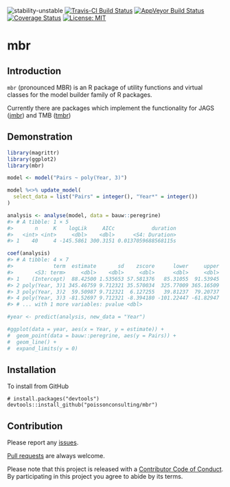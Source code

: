 
<!-- README.md is generated from README.Rmd. Please edit that file -->
![stability-unstable](https://img.shields.io/badge/stability-unstable-yellow.svg) [![Travis-CI Build Status](https://travis-ci.org/poissonconsulting/mbr.svg?branch=master)](https://travis-ci.org/poissonconsulting/mbr) [![AppVeyor Build Status](https://ci.appveyor.com/api/projects/status/github/poissonconsulting/mbr?branch=master&svg=true)](https://ci.appveyor.com/project/poissonconsulting/mbr) [![Coverage Status](https://img.shields.io/codecov/c/github/poissonconsulting/mbr/master.svg)](https://codecov.io/github/poissonconsulting/mbr?branch=master) [![License: MIT](https://img.shields.io/badge/License-MIT-blue.svg)](https://opensource.org/licenses/MIT)

mbr
===

Introduction
------------

`mbr` (pronounced MBR) is an R package of utility functions and virtual classes for the model builder family of R packages.

Currently there are packages which implement the functionality for JAGS ([jmbr](https://github.com/poissonconsulting/jmbr)) and TMB ([tmbr](https://github.com/poissonconsulting/tmbr))

Demonstration
-------------

``` r
library(magrittr)
library(ggplot2)
library(mbr)
```

``` r
model <- model("Pairs ~ poly(Year, 3)")

model %<>% update_model(
  select_data = list("Pairs" = integer(), "Year*" = integer())
)

analysis <- analyse(model, data = bauw::peregrine)
#> # A tibble: 1 × 5
#>       n     K    logLik     AICc            duration
#>   <int> <int>     <dbl>    <dbl>      <S4: Duration>
#> 1    40     4 -145.5861 300.3151 0.0137059688568115s

coef(analysis)
#> # A tibble: 4 × 7
#>             term  estimate       sd    zscore      lower     upper
#>       <S3: term>     <dbl>    <dbl>     <dbl>      <dbl>     <dbl>
#> 1    (Intercept)  88.42500 1.535653 57.581376   85.31055  91.53945
#> 2 poly(Year, 3)1 345.46759 9.712321 35.570034  325.77009 365.16509
#> 3 poly(Year, 3)2  59.50987 9.712321  6.127255   39.81237  79.20737
#> 4 poly(Year, 3)3 -81.52697 9.712321 -8.394180 -101.22447 -61.82947
#> # ... with 1 more variables: pvalue <dbl>
```

``` r
#year <- predict(analysis, new_data = "Year")

#ggplot(data = year, aes(x = Year, y = estimate)) +
#  geom_point(data = bauw::peregrine, aes(y = Pairs)) +
#  geom_line() +
#  expand_limits(y = 0)
```

Installation
------------

To install from GitHub

    # install.packages("devtools")
    devtools::install_github("poissonconsulting/mbr")

Contribution
------------

Please report any [issues](https://github.com/poissonconsulting/mbr/issues).

[Pull requests](https://github.com/poissonconsulting/mbr/pulls) are always welcome.

Please note that this project is released with a [Contributor Code of Conduct](CONDUCT.md). By participating in this project you agree to abide by its terms.
